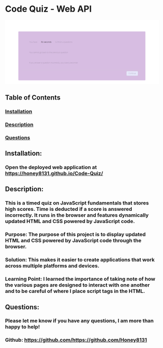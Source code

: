   # Code Quiz - Web API

![screenshot](/Assets/images/screenshot.png)
  ##  
  ### 

  ## Table of Contents 
  ### [Installation](#installation)
  ### [Description](#description)
  ### [Questions](#questions)

  ## Installation:
  ### Open the deployed web application at https://honey8131.github.io/Code-Quiz/

  ## Description:
  ### This is a timed quiz on JavaScript fundamentals that stores high scores. Time is deducted if a score is answered incorrectly. It runs in the browser and features dynamically updated HTML and CSS powered by JavaScript code.
  ### Purpose: The purpose of this project is to display updated HTML and CSS powered by JavaScript code through the browser.
  ### Solution: This makes it easier to create applications that work across multiple platforms and devices.
  ### Learning Point: I learned the importance of taking note of how the various pages are designed to interact with one another and to be careful of where I place script tags in the HTML.

  ## Questions:
  ### Please let me know if you have any questions, I am more than happy to help!
  ### Github: https://github.com/https://github.com/Honey8131

